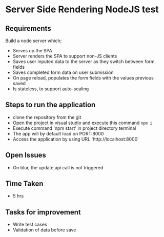 # Server Side Rendering NodeJS test

## Requirements

Build a node server which;

- Serves up the SPA
- Server renders the SPA to support non-JS clients
- Saves user inputed data to the server as they switch between form fields
- Saves completed form data on user submission
- On page reload, populates the form fields with the values previous saved
- Is stateless, to support auto-scaling

## Steps to run the application

- clone the repository from the git
- Open the project in visual studio and execute this command `npm i`
- Execute command 'npm start' in project directory terminal
- The app will by default load on PORT:8000
- Access the application by using URL 'http://localhost:8000'

## Open Issues

- On blur, the update api call is not triggered

## Time Taken

- 5 hrs

## Tasks for improvement

- Write test cases
- Validation of data before save
